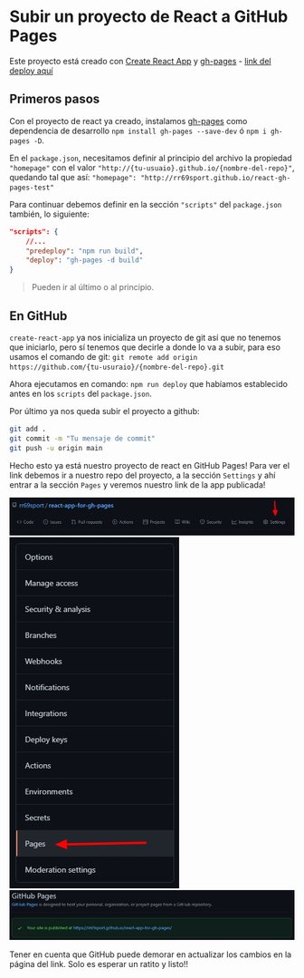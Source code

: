 # Subir un proyecto de React a GitHub Pages

Este proyecto está creado con [Create React App](https://github.com/facebook/create-react-app) y [gh-pages](https://github.com/tschaub/gh-pages) - [link del deploy aquí](https://rr69sport.github.io/react-app-for-gh-pages/)

## Primeros pasos

Con el proyecto de react ya creado, instalamos [gh-pages](https://github.com/tschaub/gh-pages) como dependencia de desarrollo `npm install gh-pages --save-dev` ó `npm i gh-pages -D`.

En el `package.json`, necesitamos definir al principio del archivo la propiedad `"homepage"` con el valor `"http://{tu-usuaio}.github.io/{nombre-del-repo}"`, quedando tal que así: `"homepage": "http://rr69sport.github.io/react-gh-pages-test"`

Para continuar debemos definir en la sección `"scripts"` del `package.json` también, lo siguiente:

```json
"scripts": {
    //...
    "predeploy": "npm run build",
    "deploy": "gh-pages -d build"
}
```

> Pueden ir al último o al principio.

## En GitHub

`create-react-app` ya nos inicializa un proyecto de git así que no tenemos que iniciarlo, pero sí tenemos que decirle a donde lo va a subir, para eso usamos el comando de git: `git remote add origin https://github.com/{tu-usuraio}/{nombre-del-repo}.git`

Ahora ejecutamos en comando: `npm run deploy` que habíamos establecido antes en los `scripts` del `package.json`.

Por último ya nos queda subir el proyecto a github:

```bash
git add .
git commit -m "Tu mensaje de commit"
git push -u origin main
```

Hecho esto ya está nuestro proyecto de react en GitHub Pages! Para ver el link debemos ir a nuestro repo del proyecto, a la sección `Settings` y ahí entrar a la sección `Pages` y veremos nuestro link de la app publicada!

![Settings GitHub](assets/settings-gh.png)
![Pages GitHub](assets/pages-gh.png)
![Link GitHub](assets/link-gh.png)

Tener en cuenta que GitHub puede demorar en actualizar los cambios en la página del link. Solo es esperar un ratito y listo!!
